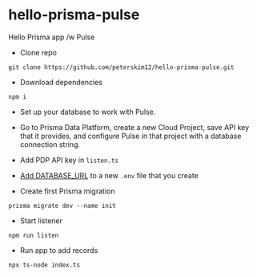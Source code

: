 # hello-prisma-pulse
Hello Prisma app /w Pulse

* Clone repo

`git clone https://github.com/peterskim12/hello-prisma-pulse.git`

* Download dependencies

`npm i`

* Set up your database to work with Pulse.

* Go to Prisma Data Platform, create a new Cloud Project, save API key that it provides, and configure Pulse in that project with a database connection string.

* Add PDP API key in `listen.ts`

* [Add DATABASE_URL](https://www.prisma.io/docs/guides/development-environment/environment-variables#using-env-files) to a new `.env` file that you create

* Create first Prisma migration

`prisma migrate dev --name init`

* Start listener

`npm run listen`

* Run app to add records

`npx ts-node index.ts`

